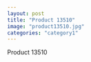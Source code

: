 ```yaml
---
layout: post
title: "Product 13510"
image: "product13510.jpg"
categories: "category1"
---
```

Product 13510
